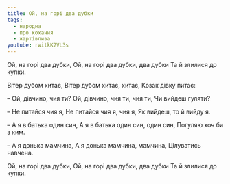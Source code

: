 ```yaml
---
title: Ой, на горі два дубки
tags:
  - народна
  - про кохання
  - жартівлива
youtube: rwitkK2VL3s
---
```

Ой, на горі два дубки,
Ой, на горі два дубки, два дубки
Та й злилися до купки.

Вітер дубом хитає,
Вітер дубом хитає, хитає,
Козак дівку питає:

– Ой, дівчино, чия ти?
Ой, дівчино, чия ти, чия ти,
Чи вийдеш гуляти?

– Не питайся чия я,
Не питайся чия я, чия я,
Як вийдеш, то й вийду я.

– А я в батька один син,
А я в батька один син, один син,
Погуляю хоч би з ким.

– А я донька мамчина,
А я донька мамчина, мамчина,
Цілуватись навчена.

Ой, на горі два дубки,
Ой, на горі два дубки, два дубки
Та й злилися до купки.

